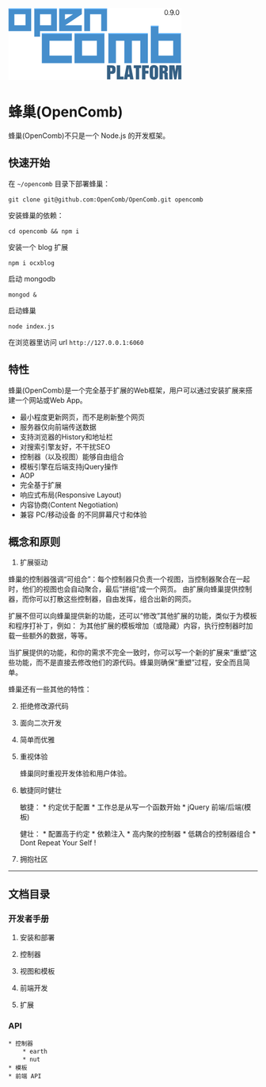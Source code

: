 
![opencomb logo](doc/images/logo.png)

蜂巢(OpenComb)
===

蜂巢(OpenComb)不只是一个 Node.js 的开发框架。


## 快速开始

在 `~/opencomb` 目录下部署蜂巢：

```
git clone git@github.com:OpenComb/OpenComb.git opencomb
```

安装蜂巢的依赖：

```
cd opencomb && npm i
```

安装一个 blog 扩展

```
npm i ocxblog
```

启动 mongodb

```
mongod &
```

启动蜂巢

```
node index.js
```

在浏览器里访问 url `http://127.0.0.1:6060`



## 特性

蜂巢(OpenComb)是一个完全基于扩展的Web框架，用户可以通过安装扩展来搭建一个网站或Web App。

* 最小程度更新网页，而不是刷新整个网页
* 服务器仅向前端传送数据
* 支持浏览器的History和地址栏
* 对搜索引擎友好，不干扰SEO
* 控制器（以及视图）能够自由组合
* 模板引擎在后端支持jQuery操作
* AOP
* 完全基于扩展
* 响应式布局(Responsive Layout)
* 内容协商(Content Negotiation)
* 兼容 PC/移动设备 的不同屏幕尺寸和体验


## 概念和原则


1. 扩展驱动



蜂巢的控制器强调“可组合”：每个控制器只负责一个视图，当控制器聚合在一起时，他们的视图也会自动聚合，最后“拼组”成一个网页。
由扩展向蜂巢提供控制器，而你可以打散这些控制器，自由发挥，组合出新的网页。

扩展不但可以向蜂巢提供新的功能，还可以“修改”其他扩展的功能，类似于为模板和程序打补丁，例如：
为其他扩展的模板增加（或隐藏）内容，执行控制器时加载一些额外的数据，等等。

当扩展提供的功能，和你的需求不完全一致时，你可以写一个新的扩展来“重塑”这些功能，而不是直接去修改他们的源代码。蜂巢则确保“重塑”过程，安全而且简单。

蜂巢还有一些其他的特性：


2. 拒绝修改源代码

3. 面向二次开发

4. 简单而优雅

5. 重视体验

	蜂巢同时重视开发体验和用户体验。

6. 敏捷同时健壮

	敏捷：
		* 约定优于配置
		* 工作总是从写一个函数开始
		* jQuery 前端/后端(模板)

	健壮：
		* 配置高于约定
		* 依赖注入
		* 高内聚的控制器
		* 低耦合的控制器组合
		* Dont Repeat Your Self !


7. 拥抱社区






---

## 文档目录

### 开发者手册

1. 安装和部署

2. 控制器

3. 视图和模板

4. 前端开发

5. 扩展

### API

	* 控制器
		* earth
		* nut
	* 模板
	* 前端 API







